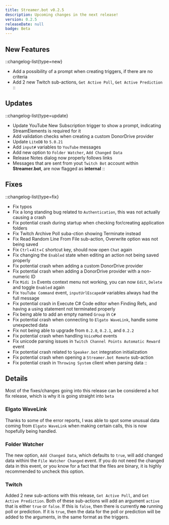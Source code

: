 ```yaml
---
title: Streamer.bot v0.2.5
description: Upcoming changes in the next release!
version: 0.2.5
releaseDate: null
badge: Beta
---
```


## New Features
::changelog-list{type=new}
* Add a possibility of a prompt when creating triggers, if there are no criteria
* Add 2 new Twitch sub-actions, `Get Active Poll`, `Get Active Prediction`
::

## Updates
::changelog-list{type=update}
* Update YouTube New Subscription trigger to show a prompt, indicating StreamElements is required for it
* Add validation checks when creating a custom DonorDrive provider
* Update `LiteDB` to `5.0.21`
* Add `input#` variables to `YouTube` messages
* Add new option to `Folder Watcher`, `Add Changed Data`
* Release Notes dialog now properly follows links
* Messages that are sent from yout `Twitch Bot` account within **Streamer.bot**, are now flagged as **internal**
::

## Fixes
::changelog-list{type=fix}
* Fix typos
* Fix a long standing bug related to `Authentication`, this was not actually causing a crash
* Fix potential crash during startup when checking for/creating application folders
* Fix Twitch Archive Poll suba-ction showing Terminate instead
* Fix Read Random Line From File sub-action, Overwrite option was not being saved
* Fix `Ctrl`+`Alt`+`C` shortcut key, should now open `Chat` again
* Fix changing the `Enabled` state when editing an action not being saved properly
* Fix potential crash when adding a custom DonorDrive provider
* Fix potential crash when adding a DonorDrive provider with a non-numeric ID
* Fix `Midi In` Events context menu not working, you can now `Edit`, `Delete` and toggle `Enabled` again
* Fix `YouTube Command` event, `inputUrlEscaped#` variables always had the full message
* Fix potential crash in Execute C# Code editor when Finding Refs, and having a using statement not terminated properly
* Fix being able to add an empty named `Group` in `C#`
* Fix potential crash when connecting to `Elgato WaveLink`, handle some unexpected data
* Fix not being able to upgrade from `0.2.0`, `0.2.1`, and `0.2.2`
* Fix potential crash when handling `VoiceMod` events
* Fix unicode parsing issues in `Twitch Channel Points Automatic Reward` event
* Fix potential crash related to `Speaker.bot` integration initialization
* Fix potential crash when opening a `Streamer.bot Remote` sub-action
* Fix potential crash in `Throwing System` client when parsing data
::

## Details
Most of the fixes/changes going into this release can be considered a hot fix release, which is why it is going straight into `beta`
### Elgato WaveLink
Thanks to some of the error reports, I was able to spot some unusual data coming from `Elgato WaveLink` when making certain calls, this is now hopefully being handled.
### Folder Watcher
The new option, `Add Changed Data`, which defaults to `true`, will add changed data withini the `File Watcher Changed` event.  If you do not need the changed data in this event, or you know for a fact that the files are binary, it is highly recommended to uncheck this option.
### Twitch
Added 2 new sub-actions with this release, `Get Active Poll`, and `Get Active Prediction`.  Both of these sub-actions will add an argument `active` that is either `true` or `false`.  If this is `false`, then there is currently **no** running poll or prediction.  If it is `true`, then the data for the poll or prediction will be added to the arguments, in the same format as the triggers.